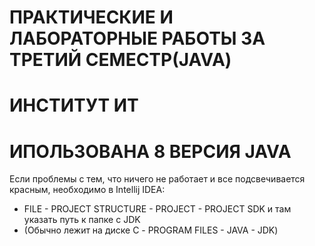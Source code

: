 # ПРАКТИЧЕСКИЕ И ЛАБОРАТОРНЫЕ РАБОТЫ ЗА ТРЕТИЙ СЕМЕСТР(JAVA)
# ИНСТИТУТ ИТ

# ИПОЛЬЗОВАНА 8 ВЕРСИЯ JAVA

Если проблемы с тем, что ничего не работает и все подсвечивается красным, необходимо в Intellij IDEA:
- FILE - PROJECT STRUCTURE - PROJECT - PROJECT SDK 
и там указать путь к папке с JDK 
- (Обычно лежит на диске С - PROGRAM FILES - JAVA - JDK)


